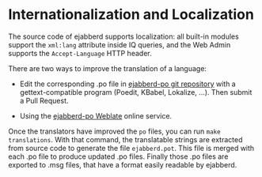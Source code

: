 # Internationalization and Localization

The source code of ejabberd supports localization:
all built-in modules support the `xml:lang` attribute inside IQ queries, and the Web Admin supports the `Accept-Language` HTTP header.

There are two ways to improve the translation of a language:

- Edit the corresponding .po file in [ejabberd-po git repository](https://github.com/processone/ejabberd-po) with a gettext-compatible program (Poedit, KBabel, Lokalize, ...). Then submit a Pull Request.

- Using the [ejabberd-po Weblate](https://hosted.weblate.org/projects/ejabberd/ejabberd-po/) online service.

Once the translators have improved the `po` files, you can run `make translations`.
With that command, the translatable strings are extracted from source code to generate the file `ejabberd.pot`.
This file is merged with each .po file to produce updated .po files. Finally those .po files are exported to .msg files, that have a format easily readable by ejabberd.

